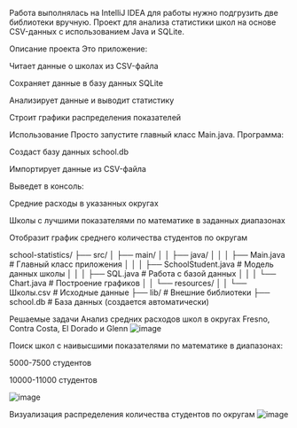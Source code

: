 Работа выполнялась на IntelliJ IDEA для работы нужно подгрузить две библиотеки вручную. 
Проект для анализа статистики школ на основе CSV-данных с использованием Java и SQLite.

Описание проекта
Это приложение:

Читает данные о школах из CSV-файла

Сохраняет данные в базу данных SQLite

Анализирует данные и выводит статистику

Строит графики распределения показателей

Использование
Просто запустите главный класс Main.java. Программа:

Создаст базу данных school.db

Импортирует данные из CSV-файла

Выведет в консоль:

Средние расходы в указанных округах

Школы с лучшими показателями по математике в заданных диапазонах

Отобразит график среднего количества студентов по округам

school-statistics/
├── src/
│   ├── main/
│   │   ├── java/
│   │   │   ├── Main.java         # Главный класс приложения
│   │   │   ├── SchoolStudent.java # Модель данных школы
│   │   │   ├── SQL.java          # Работа с базой данных
│   │   │   └── Chart.java        # Построение графиков
│   │   └── resources/
│   │       └── Школы.csv         # Исходные данные
├── lib/                          # Внешние библиотеки
├── school.db                     # База данных (создается автоматически)


Решаемые задачи
Анализ средних расходов школ в округах Fresno, Contra Costa, El Dorado и Glenn
![image](https://github.com/user-attachments/assets/8925bb08-40f4-4abe-87bb-18f12c9736ce)


Поиск школ с наивысшими показателями по математике в диапазонах:

5000-7500 студентов

10000-11000 студентов

![image](https://github.com/user-attachments/assets/aedbcb6c-b492-4cf6-ac31-b3313328d457)



Визуализация распределения количества студентов по округам
![image](https://github.com/user-attachments/assets/d06f19b6-c970-4656-acba-4648a9653ebb)
